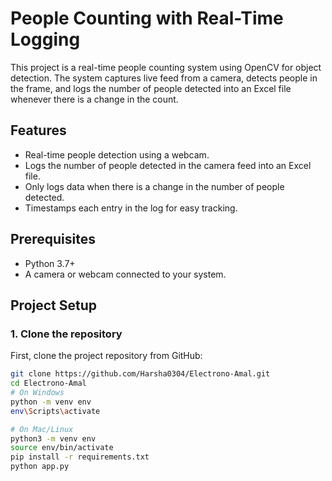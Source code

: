 # People Counting with Real-Time Logging

This project is a real-time people counting system using OpenCV for object detection. The system captures live feed from a camera, detects people in the frame, and logs the number of people detected into an Excel file whenever there is a change in the count.

## Features
- Real-time people detection using a webcam.
- Logs the number of people detected in the camera feed into an Excel file.
- Only logs data when there is a change in the number of people detected.
- Timestamps each entry in the log for easy tracking.

## Prerequisites
- Python 3.7+
- A camera or webcam connected to your system.

## Project Setup

### 1. Clone the repository
First, clone the project repository from GitHub:

```bash
git clone https://github.com/Harsha0304/Electrono-Amal.git
cd Electrono-Amal
# On Windows
python -m venv env
env\Scripts\activate

# On Mac/Linux
python3 -m venv env
source env/bin/activate
pip install -r requirements.txt
python app.py
